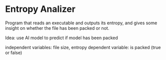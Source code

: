 # Entropy Analizer

Program that reads an executable and outputs its entropy, and gives some insight on whether the file has been packed or not.

Idea: use AI model to predict if model has been packed

independent variables: file size, entropy
dependent variable: is packed (true or false)
